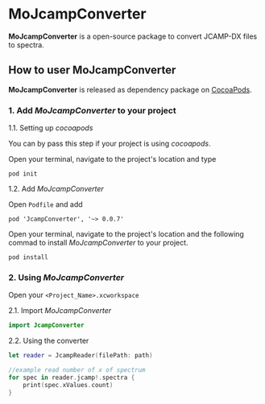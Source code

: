 # MoJcampConverter
**MoJcampConverter** is a open-source package to convert JCAMP-DX files to spectra.

## How to user MoJcampConverter
**MoJcampConverter** is released as dependency package on [CocoaPods](https://cocoapods.org/). 

### 1. Add *MoJcampConverter* to your project
1.1. Setting up *cocoapods*

You can by pass this step if your project is using *cocoapods*.

Open your terminal, navigate to the project's location and type

```
pod init
```

1.2. Add *MoJcampConverter*


Open `Podfile` and add

```
pod 'JcampConverter', '~> 0.0.7'
```
 
Open your terminal, navigate to the project's location and the following commad to install *MoJcampConverter* to your project.

```
pod install
```

### 2. Using *MoJcampConverter*
Open your `<Project_Name>.xcworkspace`

2.1. Import *MoJcampConverter*

```swift
import JcampConverter
```

2.2. Using the converter
```swift
let reader = JcampReader(filePath: path)

//example read number of x of spectrum
for spec in reader.jcamp!.spectra {
    print(spec.xValues.count)
}
```
            
            

